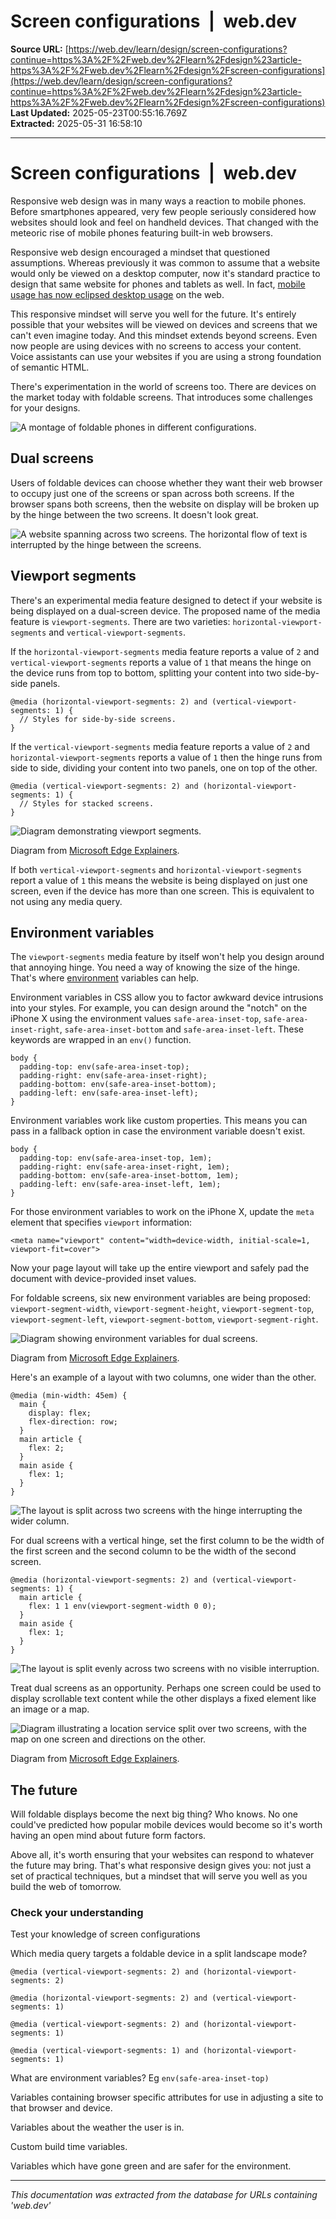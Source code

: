 # Screen configurations  |  web.dev

**Source URL:** [https://web.dev/learn/design/screen-configurations?continue=https%3A%2F%2Fweb.dev%2Flearn%2Fdesign%23article-https%3A%2F%2Fweb.dev%2Flearn%2Fdesign%2Fscreen-configurations](https://web.dev/learn/design/screen-configurations?continue=https%3A%2F%2Fweb.dev%2Flearn%2Fdesign%23article-https%3A%2F%2Fweb.dev%2Flearn%2Fdesign%2Fscreen-configurations)  
**Last Updated:** 2025-05-23T00:55:16.769Z  
**Extracted:** 2025-05-31 16:58:10

---

# Screen configurations  |  web.dev

Responsive web design was in many ways a reaction to mobile phones. Before smartphones appeared, very few people seriously considered how websites should look and feel on handheld devices. That changed with the meteoric rise of mobile phones featuring built-in web browsers.

Responsive web design encouraged a mindset that questioned assumptions. Whereas previously it was common to assume that a website would only be viewed on a desktop computer, now it's standard practice to design that same website for phones and tablets as well. In fact, [mobile usage has now eclipsed desktop usage](https://www.statista.com/statistics/277125/share-of-website-traffic-coming-from-mobile-devices/) on the web.

This responsive mindset will serve you well for the future. It's entirely possible that your websites will be viewed on devices and screens that we can't even imagine today. And this mindset extends beyond screens. Even now people are using devices with no screens to access your content. Voice assistants can use your websites if you are using a strong foundation of semantic HTML.

There's experimentation in the world of screens too. There are devices on the market today with foldable screens. That introduces some challenges for your designs.

![A montage of foldable phones in different configurations.](https://web.dev/static/learn/design/screen-configurations/image/a-montage-foldable-phone-d04dc5a4ce205.jpg)

## Dual screens

Users of foldable devices can choose whether they want their web browser to occupy just one of the screens or span across both screens. If the browser spans both screens, then the website on display will be broken up by the hinge between the two screens. It doesn't look great.

![A website spanning across two screens. The horizontal flow of text is interrupted by the hinge between the screens.](https://web.dev/static/learn/design/screen-configurations/image/a-website-spanning-across-c2638de25a4e7.png)

## Viewport segments

There's an experimental media feature designed to detect if your website is being displayed on a dual-screen device. The proposed name of the media feature is `viewport-segments`. There are two varieties: `horizontal-viewport-segments` and `vertical-viewport-segments`.

If the `horizontal-viewport-segments` media feature reports a value of `2` and `vertical-viewport-segments` reports a value of `1` that means the hinge on the device runs from top to bottom, splitting your content into two side-by-side panels.

```
@media (horizontal-viewport-segments: 2) and (vertical-viewport-segments: 1) {
  // Styles for side-by-side screens.
}
```

If the `vertical-viewport-segments` media feature reports a value of `2` and `horizontal-viewport-segments` reports a value of `1` then the hinge runs from side to side, dividing your content into two panels, one on top of the other.

```
@media (vertical-viewport-segments: 2) and (horizontal-viewport-segments: 1) {
  // Styles for stacked screens.
}
```

![Diagram demonstrating viewport segments.](https://web.dev/static/learn/design/screen-configurations/image/diagram-demonstrating-vie-4cafa4be4bd46.svg)

Diagram from [Microsoft Edge Explainers](https://github.com/MicrosoftEdge/MSEdgeExplainers/blob/main/Foldables/explainer.md).

If both `vertical-viewport-segments` and `horizontal-viewport-segments` report a value of `1` this means the website is being displayed on just one screen, even if the device has more than one screen. This is equivalent to not using any media query.

## Environment variables

The `viewport-segments` media feature by itself won't help you design around that annoying hinge. You need a way of knowing the size of the hinge. That's where [environment](https://developer.mozilla.org/docs/Web/CSS/env\(\)) variables can help.

Environment variables in CSS allow you to factor awkward device intrusions into your styles. For example, you can design around the "notch" on the iPhone X using the environment values `safe-area-inset-top`, `safe-area-inset-right`, `safe-area-inset-bottom` and `safe-area-inset-left`. These keywords are wrapped in an `env()` function.

```
body {
  padding-top: env(safe-area-inset-top);
  padding-right: env(safe-area-inset-right);
  padding-bottom: env(safe-area-inset-bottom);
  padding-left: env(safe-area-inset-left);
}
```

Environment variables work like custom properties. This means you can pass in a fallback option in case the environment variable doesn't exist.

```
body {
  padding-top: env(safe-area-inset-top, 1em);
  padding-right: env(safe-area-inset-right, 1em);
  padding-bottom: env(safe-area-inset-bottom, 1em);
  padding-left: env(safe-area-inset-left, 1em);
}
```

For those environment variables to work on the iPhone X, update the `meta` element that specifies `viewport` information:

```
<meta name="viewport" content="width=device-width, initial-scale=1, viewport-fit=cover">
```

Now your page layout will take up the entire viewport and safely pad the document with device-provided inset values.

For foldable screens, six new environment variables are being proposed: `viewport-segment-width`, `viewport-segment-height`, `viewport-segment-top`, `viewport-segment-left`, `viewport-segment-bottom`, `viewport-segment-right`.

![Diagram showing environment variables for dual screens.](https://web.dev/static/learn/design/screen-configurations/image/diagram-showing-environme-46354fd20f6e2.svg)

Diagram from [Microsoft Edge Explainers](https://github.com/MicrosoftEdge/MSEdgeExplainers/blob/main/Foldables/explainer.md).

Here's an example of a layout with two columns, one wider than the other.

```
@media (min-width: 45em) {
  main {
    display: flex;
    flex-direction: row;
  }
  main article {
    flex: 2;
  }
  main aside {
    flex: 1;
  }
}
```

![The layout is split across two screens with the hinge interrupting the wider column.](https://web.dev/static/learn/design/screen-configurations/image/the-layout-is-split-acros-639076d03147f.png)

For dual screens with a vertical hinge, set the first column to be the width of the first screen and the second column to be the width of the second screen.

```
@media (horizontal-viewport-segments: 2) and (vertical-viewport-segments: 1) {
  main article {
    flex: 1 1 env(viewport-segment-width 0 0);
  }
  main aside {
    flex: 1;
  }
}
```

![The layout is split evenly across two screens with no visible interruption.](https://web.dev/static/learn/design/screen-configurations/image/the-layout-is-split-evenl-0a01cabadce28.png)

Treat dual screens as an opportunity. Perhaps one screen could be used to display scrollable text content while the other displays a fixed element like an image or a map.

![Diagram illustrating a location service split over two screens, with the map on one screen and directions on the other.](https://web.dev/static/learn/design/screen-configurations/image/diagram-illustrating-loc-34a56309c0184.svg)

Diagram from [Microsoft Edge Explainers](https://github.com/MicrosoftEdge/MSEdgeExplainers/blob/main/Foldables/explainer.md).

## The future

Will foldable displays become the next big thing? Who knows. No one could've predicted how popular mobile devices would become so it's worth having an open mind about future form factors.

Above all, it's worth ensuring that your websites can respond to whatever the future may bring. That's what responsive design gives you: not just a set of practical techniques, but a mindset that will serve you well as you build the web of tomorrow.

### Check your understanding

Test your knowledge of screen configurations

Which media query targets a foldable device in a split landscape mode?

`@media (vertical-viewport-segments: 2) and (horizontal-viewport-segments: 2)`

`@media (horizontal-viewport-segments: 2) and (vertical-viewport-segments: 1)`

`@media (vertical-viewport-segments: 2) and (horizontal-viewport-segments: 1)`

`@media (vertical-viewport-segments: 1) and (horizontal-viewport-segments: 1)`

What are environment variables? Eg `env(safe-area-inset-top)`

Variables containing browser specific attributes for use in adjusting a site to that browser and device.

Variables about the weather the user is in.

Custom build time variables.

Variables which have gone green and are safer for the environment.

---

*This documentation was extracted from the database for URLs containing 'web.dev'*
